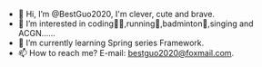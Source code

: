 - 👋 Hi, I’m @BestGuo2020, I'm clever, cute and brave.
- 👀 I’m interested in coding👨‍💻,running🏃,badminton🏸,singing and ACGN......
- 🌱 I’m currently learning Spring series Framework.
- 📫 How to reach me? E-mail: bestguo2020@foxmail.com.

<!---
BestGuo2020/BestGuo2020 is a ✨ special ✨ repository because its `README.md` (this file) appears on your GitHub profile.
You can click the Preview link to take a look at your changes.
--->
